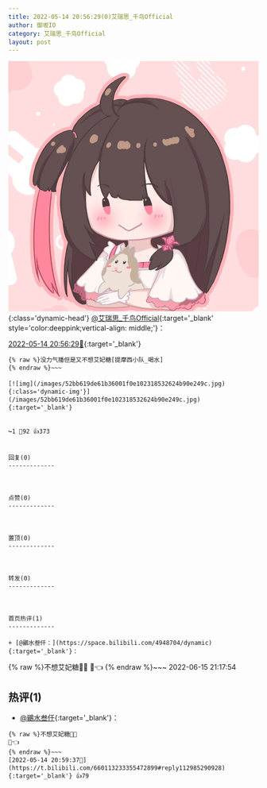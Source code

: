 ```yaml
---
title: 2022-05-14 20:56:29(0)艾瑞思_千鸟Official
author: 御坂IO
category: 艾瑞思_千鸟Official
layout: post
---
```


![img](/images/7e08840c56f251de28bdf766b647bd5fe9a5d50a.jpg){:class='dynamic-head'}
[@艾瑞思_千鸟Official](https://space.bilibili.com/1090010845/dynamic){:target='_blank' style='color:deeppink;vertical-align: middle;'}：

[2022-05-14 20:56:29🔗](https://t.bilibili.com/660113233355472899){:target='_blank'}

~~~
{% raw %}没力气播但是又不想艾妃糖[提摩西小队_喝水]
{% endraw %}~~~

[![img](/images/52bb619de61b36001f0e102318532624b90e249c.jpg){:class='dynamic-img'}](/images/52bb619de61b36001f0e102318532624b90e249c.jpg){:target='_blank'}


↪️1 💬92 👍373


回复(0)
-------------



点赞(0)
-------------



置顶(0)
-------------



转发(0)
-------------



首页热评(1)
-------------

+ [@鶸水叁仟：](https://space.bilibili.com/4948704/dynamic){:target='_blank'}：
~~~
{% raw %}不想艾妃糖👊😔
📄👈
{% endraw %}~~~
2022-06-15 21:17:54


热评(1)
-------------

+ [@鶸水叁仟](https://space.bilibili.com/4948704/dynamic){:target='_blank'}：
~~~
{% raw %}不想艾妃糖👊😔
📄👈
{% endraw %}~~~
[2022-05-14 20:59:37🔗](https://t.bilibili.com/660113233355472899#reply112985290928){:target='_blank'} 👍79


